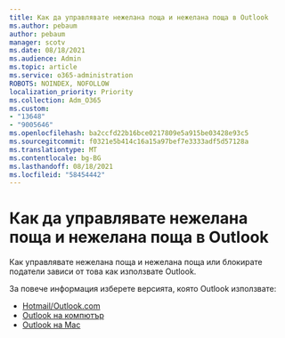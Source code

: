 ```yaml
---
title: Как да управлявате нежелана поща и нежелана поща в Outlook
ms.author: pebaum
author: pebaum
manager: scotv
ms.date: 08/18/2021
ms.audience: Admin
ms.topic: article
ms.service: o365-administration
ROBOTS: NOINDEX, NOFOLLOW
localization_priority: Priority
ms.collection: Adm_O365
ms.custom:
- "13648"
- "9005646"
ms.openlocfilehash: ba2ccfd22b16bce0217809e5a915be03428e93c5
ms.sourcegitcommit: f0321e5b414c16a15a97bef7e3333adf5d57128a
ms.translationtype: MT
ms.contentlocale: bg-BG
ms.lasthandoff: 08/18/2021
ms.locfileid: "58454442"
---
```

# <a name="how-to-manage-junk-and-spam-email-in-outlook"></a>Как да управлявате нежелана поща и нежелана поща в Outlook

Как управлявате нежелана поща и нежелана поща или блокирате податели зависи от това как използвате Outlook.

За повече информация изберете версията, която Outlook използвате:

- [Hotmail/Outlook.com](https://support.microsoft.com/%7Blang-locale%7D/home/expcontact?linkquery=Spam%2C%20junk%20%26%20phishing%20in%20Outlook.com)
- [Outlook на компютър](https://support.microsoft.com/en-US/home/expcontact?linkquery=Spam%2C%20junk%20%26%20phishing%20in%20Outlook%20desktop)
- [Outlook на Mac](https://support.microsoft.com/%7Blang-locale%7D/home/expcontact?linkquery=Block%20or%20unblock%20a%20sender%20-%20Outlook%20for%20Mac)

